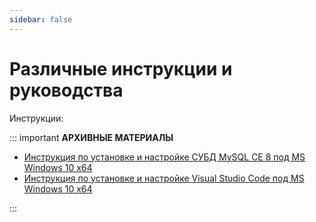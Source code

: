 ```yaml
---
sidebar: false
---
```


# Различные инструкции и руководства

Инструкции:

::: important **АРХИВНЫЕ МАТЕРИАЛЫ**

- [Инструкция по установке и настройке СУБД MySQL CE 8 под MS Windows 10 x64](./mysql_manual.md)
- [Инструкция по установке и настройке Visual Studio Code под MS Windows 10 x64](./vscode_manual.md)

:::
